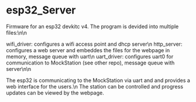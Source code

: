 # esp32_Server
Firmware for an esp32 devkitc v4. The program is devided into multiple files:\n\n

wifi_driver: configures a wifi access point and dhcp server\n
http_server: configures a web server and embeddes the files for the webpage in memory, message queue with uart\n
uart_driver: configures uart0 for communication to MockStation (see other repo), message queue with server\n\n

The esp32 is communicating to the MockStation via uart and and provides a web interface for the users.\n
The station can be controlled and progress updates can be viewed by the webpage.
